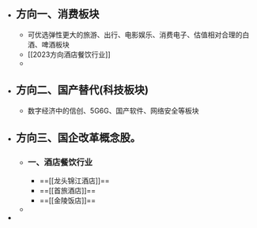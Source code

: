 - ## 方向一、消费板块
	- 可优选弹性更大的旅游、出行、电影娱乐、消费电子、估值相对合理的白酒、啤酒板块
	- [[2023方向酒店餐饮行业]]
	-
- ## 方向二、国产替代(科技板块)
	- 数字经济中的信创、5G6G、国产软件、网络安全等板块
- ## 方向三、国企改革概念股。
	- ### 一、酒店餐饮行业
		- ==[[龙头锦江酒店]]==
		- ==[[首旅酒店]]==
		- ==[[金陵饭店]]==
	-
-